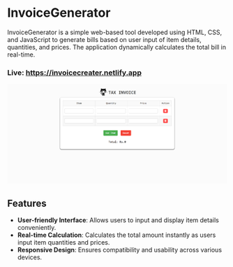 # InvoiceGenerator

InvoiceGenerator is a simple web-based tool developed using HTML, CSS, and JavaScript to generate bills based on user input of item details, quantities, and prices. The application dynamically calculates the total bill in real-time.

### Live: https://invoicecreater.netlify.app

![](./Invoice%20Generator/Demo/Screenshot%202024-06-16%20212821.png)

## Features

- **User-friendly Interface**: Allows users to input and display item details conveniently.
- **Real-time Calculation**: Calculates the total amount instantly as users input item quantities and prices.
- **Responsive Design**: Ensures compatibility and usability across various devices.


